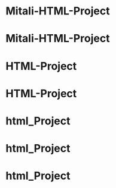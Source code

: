 # Mitali-HTML-Project
# Mitali-HTML-Project
# HTML-Project
# HTML-Project
# html_Project
# html_Project
# html_Project
